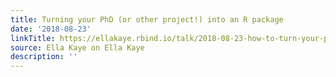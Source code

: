 ```yaml
---
title: Turning your PhD (or other project!) into an R package
date: '2018-08-23'
linkTitle: https://ellakaye.rbind.io/talk/2018-08-23-how-to-turn-your-phd-into-a-package/
source: Ella Kaye on Ella Kaye
description: ''
---
```

